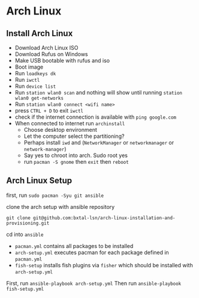 # Arch Linux

## Install Arch Linux

* Download Arch Linux ISO
* Download Rufus on Windows
* Make USB bootable with rufus and iso
* Boot image
* Run `loadkeys dk`
* Run `iwctl`
* Run `device list`
* Run `station wlan0 scan` and nothing will show until running `station wlan0 get-networks`
* Run `station wlan0 connect <wifi name>`
* press `CTRL + D` to exit `iwctl`
* check if the internet connection is available with `ping google.com`
* When connected to internet run `archinstall`
  * Choose desktop environment
  * Let the computer select the partitioning?
  * Perhaps install `iwd` and  (`NetworkManager` or `networkmanager` or `network-manager`)
  * Say yes to chroot into arch. Sudo root yes
  * run `pacman -S gnome` then `exit` then `reboot`

## Arch Linux Setup

first, run `sudo pacman -Syu git ansible`

clone the arch setup with ansible repository

``````shell
git clone git@github.com:bxtal-lsn/arch-linux-installation-and-provisioning.git
``````

cd into `ansible`

* `pacman.yml` contains all packages to be installed
* `arch-setup.yml` executes pacman for each package defined in `pacman.yml`
* `fish-setup` installs fish plugins via `fisher` which should be installed with `arch-setup.yml`

First, run `ansible-playbook arch-setup.yml` 
Then run `ansible-playbook fish-setup.yml`













